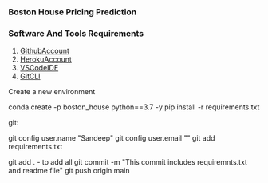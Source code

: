 
### Boston House Pricing Prediction
### Software And Tools Requirements

1. [GithubAccount](https://github.com/)
2. [HerokuAccount](https://www.heroku.com/)
3. [VSCodeIDE](https://code.visualstudio.com/)
4. [GitCLI](https://git-scm.com/book/en/v2/)

Create a new environment

conda create -p boston_house python==3.7 -y
pip install -r requirements.txt

git:

git config user.name "Sandeep"
git config user.email ""
git add requirements.txt  

git add .    - to add all
git commit -m "This commit includes requiremnts.txt and readme file"
git push origin main
